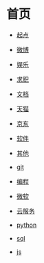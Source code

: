 # 首页


<div id = "首"></div>
<script src = "./js/首.js"></script>


* [起点](网页/起点.html)
* [微博](网页/微博.html)
* [娱乐](网页/娱乐.html)


* [求职](网页/求职.html)
* [文档](网页/文档.html)


* [天猫](网页/天猫.html)
* [京东](网页/京东.html)


* [软件](网页/软件.html)
* [其他](网页/其他.html)


* [git](网页/git.html)
* [编程](网页/编程.html)
* [微软](网页/微软.html)
* [云服务](网页/云服务.html)


* [python](网页/python.html)
* [sql](网页/sql.html)
* [js](网页/js.html)

